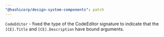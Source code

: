 ```yaml
---
"@hashicorp/design-system-components": patch
---
```


<!-- START components/code-editor -->
`CodeEditor` - fixed the type of the CodeEditor signature to indicate that the `[CE].Title` and `[CE].Description` have bound arguments.
<!-- END -->
